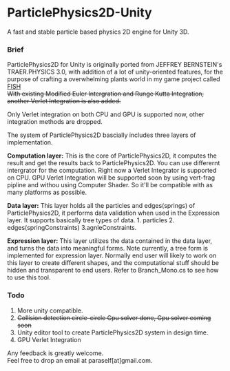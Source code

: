 ParticlePhysics2D-Unity
=======================

A fast and stable particle based physics 2D engine for Unity 3D.


### Brief
ParticlePhysics2D for Unity is originally ported from JEFFREY BERNSTEIN's TRAER.PHYSICS 3.0, with addition of a lot of unity-oriented features, for the purpose of crafting a overwhelming plants world in my game project called [FISH](http://fishartgame.com) <br />
<del>With existing Modified Euler Intergration and Runge Kutta Integration, another Verlet Integration is also added.

Only Verlet integration on both CPU and GPU is supported now, other integration methods are dropped.

The system of ParticlePhysics2D bascially includes three layers of implementation.<br />

**Computation layer:** This is the core of ParticlePhysics2D, it computes the result and get the results back to ParticlePhysics2D. You can use differernt intergrator for the computation. Right now a Verlet Integrator is supported on CPU. GPU Verlet Integration will be supported soon by using vert-frag pipline and withou using Computer Shader. So it'll be compatible with as many platforms as possible.

**Data layer:** This layer holds all the particles and edges(springs) of ParticlePhysics2D, it performs data validation when used in the Expression layer. It supports basically tree types of data. 1. particles 2. edges(springConstraints) 3.agnleConstraints. 

**Expression layer:** This layer utilizes the data contained in the data layer, and turns the data into meaningful forms. Note currently, a tree form is implemented for expression layer. Normally end user will likely to work on this layer to create different shapes, and the computational stuff should be hidden and transparent to end users. Refer to Branch_Mono.cs to see how to use this tool.


### Todo
1. More unity compatible. <br />
2. <del>Collision detection<del /> circle-circle Cpu solver done, Gpu solver coming soon <br />
3. Unity editor tool to create ParticlePhysics2D system in design time. <br />
4. GPU Verlet Integration




Any feedback is greatly welcome.<br />
Feel free to drop an email at paraself[at]gmail.com.
